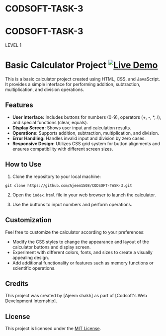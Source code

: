 # CODSOFT-TASK-3
# CODSOFT-TASK-3
LEVEL 1 

# Basic Calculator Project [![Live Demo](https://img.shields.io/badge/Live-Demo-brightgreen?style=for-the-badge&logo=livechat)](https://ajeem1508.github.io/CODSOFT-TASK-3/)


This is a basic calculator project created using HTML, CSS, and JavaScript. It provides a simple interface for performing addition, subtraction, multiplication, and division operations.

## Features

- **User Interface:** Includes buttons for numbers (0-9), operators (+, -, *, /), and special functions (clear, equals).
- **Display Screen:** Shows user input and calculation results.
- **Operations:** Supports addition, subtraction, multiplication, and division.
- **Error Handling:** Handles invalid input and division by zero cases.
- **Responsive Design:** Utilizes CSS grid system for button alignments and ensures compatibility with different screen sizes.

## How to Use

1. Clone the repository to your local machine:
```
git clone https://github.com/Ajeem1508/CODSOFT-TASK-3.git
```

2. Open the `index.html` file in your web browser to launch the calculator.

3. Use the buttons to input numbers and perform operations.

## Customization

Feel free to customize the calculator according to your preferences:

- Modify the CSS styles to change the appearance and layout of the calculator buttons and display screen.
- Experiment with different colors, fonts, and sizes to create a visually appealing design.
- Add additional functionality or features such as memory functions or scientific operations.

## Credits

This project was created by [Ajeem shakh] as part of [Codsoft's Web Development Internship].

## License

This project is licensed under the [MIT License](LICENSE).

